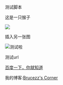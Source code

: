 测试脚本

这是一只猴子

![](http://ac-nQ2aBBOs.clouddn.com/e130e520f6c098a4.jpg)

插入另一张图

![测试啦](http://ac-nQ2aBBOs.clouddn.com/53a725628f82d705.png)

测试url

[百度一下，你就知道](http://www.baidu.com)

我的博客:[Brucezz's Corner](https://brucezz.github.io)